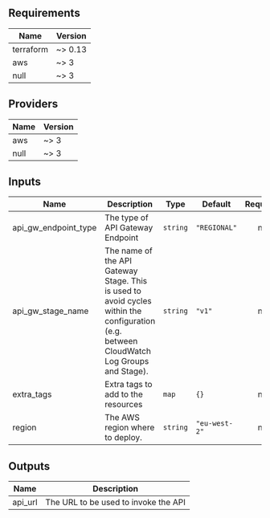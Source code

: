## Requirements

| Name | Version |
|------|---------|
| terraform | ~> 0.13 |
| aws | ~> 3 |
| null | ~> 3 |

## Providers

| Name | Version |
|------|---------|
| aws | ~> 3 |
| null | ~> 3 |

## Inputs

| Name | Description | Type | Default | Required |
|------|-------------|------|---------|:--------:|
| api\_gw\_endpoint\_type | The type of API Gateway Endpoint | `string` | `"REGIONAL"` | no |
| api\_gw\_stage\_name | The name of the API Gateway Stage. This is used to avoid cycles within the<br>  configuration (e.g. between CloudWatch Log Groups and Stage). | `string` | `"v1"` | no |
| extra\_tags | Extra tags to add to the resources | `map` | `{}` | no |
| region | The AWS region where to deploy. | `string` | `"eu-west-2"` | no |

## Outputs

| Name | Description |
|------|-------------|
| api\_url | The URL to be used to invoke the API |

